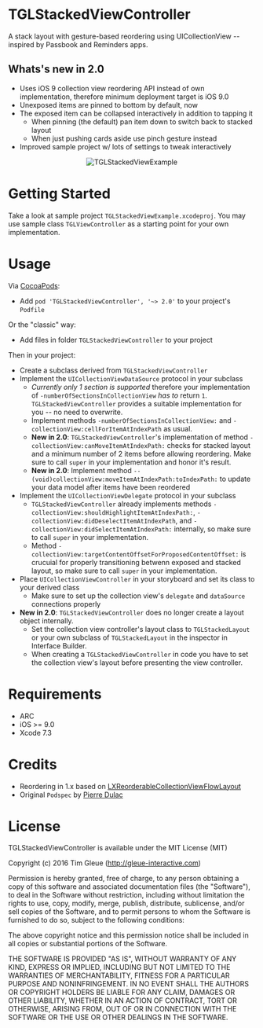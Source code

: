 TGLStackedViewController
========================

A stack layout with gesture-based reordering using UICollectionView -- inspired by Passbook and Reminders apps.

Whats's new in 2.0
------------------

* Uses iOS 9 collection view reordering API instead of own implementation, therefore minimum deployment target is iOS 9.0
* Unexposed items are pinned to bottom by default, now 
* The exposed item can be collapsed interactively in addition to tapping it
    * When pinning (the default) pan item down to switch back to stacked layout
    * When just pushing cards aside use pinch gesture instead
* Improved sample project w/ lots of settings to tweak interactively

<p align="center">
<img src="https://raw.github.com/gleue/TGLStackedViewController/master/Screenshots/TGLStackedViewExample.gif" alt="TGLStackedViewExample" title="TGLStackedViewExample">
</p>

Getting Started
===============

Take a look at sample project `TGLStackedViewExample.xcodeproj`. You may use sample class `TGLViewController` as a starting point for your own implementation. 

Usage
=====

Via [CocoaPods](http://cocoapods.org):

* Add `pod 'TGLStackedViewController', '~> 2.0'` to your project's `Podfile`

Or the "classic" way:

* Add files in folder `TGLStackedViewController` to your project

Then in your project:

* Create a subclass derived from `TGLStackedViewController`
* Implement the `UICollectionViewDataSource` protocol in your subclass
    * *Currently only 1 section is supported* therefore your implementation of `-numberOfSectionsInCollectionView` *has to* return `1`. `TGLStackedViewController` provides a suitable implementation for you -- no need to overwrite.
    * Implement methods `-numberOfSectionsInCollectionView:` and `-collectionView:cellForItemAtIndexPath` as usual.
    * **New in 2.0**: `TGLStackedViewController`'s implementation of method `-collectionView:canMoveItemAtIndexPath:` checks for stacked layout and a minimum number of 2 items before allowing reordering. Make sure to call `super` in your implementation and honor it's result.
    * **New in 2.0**: Implement method `-- (void)collectionView:moveItemAtIndexPath:toIndexPath:` to update your data model after items have been reordered
* Implement the `UICollectionViewDelegate` protocol in your subclass
    * `TGLStackedViewController` already implements methods `-collectionView:shouldHighlightItemAtIndexPath:`, `-collectionView:didDeselectItemAtIndexPath`, and `-collectionView:didSelectItemAtIndexPath:` internally, so make sure to call `super` in your implementation.
    * Method `-collectionView:targetContentOffsetForProposedContentOffset:` is crucuial for properly transitioning betwenn exposed and stacked layout, so make sure to call `super` in your implementation.
* Place `UICollectionViewController` in your storyboard and set its class to your derived class
    * Make sure to set up the collection view's `delegate` and `dataSource` connections properly
* **New in 2.0**: `TGLStackedViewController` does no longer create a layout object internally.
    * Set the collection view controller's layout class to `TGLStackedLayout` or your own subclass of `TGLStackedLayout` in the inspector in Interface Builder.
    * When creating a `TGLStackedViewController` in code you have to set the collection view's layout before presenting the view controller.

Requirements
============

* ARC
* iOS >= 9.0
* Xcode 7.3

Credits
=======

- Reordering in 1.x based on [LXReorderableCollectionViewFlowLayout](https://github.com/lxcid/LXReorderableCollectionViewFlowLayout)
- Original `Podspec` by [Pierre Dulac](https://github.com/dulaccc)

License
=======

TGLStackedViewController is available under the MIT License (MIT)

Copyright (c) 2016 Tim Gleue (http://gleue-interactive.com)

Permission is hereby granted, free of charge, to any person obtaining a copy
of this software and associated documentation files (the "Software"), to deal
in the Software without restriction, including without limitation the rights
to use, copy, modify, merge, publish, distribute, sublicense, and/or sell
copies of the Software, and to permit persons to whom the Software is
furnished to do so, subject to the following conditions:

The above copyright notice and this permission notice shall be included in
all copies or substantial portions of the Software.

THE SOFTWARE IS PROVIDED "AS IS", WITHOUT WARRANTY OF ANY KIND, EXPRESS OR
IMPLIED, INCLUDING BUT NOT LIMITED TO THE WARRANTIES OF MERCHANTABILITY,
FITNESS FOR A PARTICULAR PURPOSE AND NONINFRINGEMENT. IN NO EVENT SHALL THE
AUTHORS OR COPYRIGHT HOLDERS BE LIABLE FOR ANY CLAIM, DAMAGES OR OTHER
LIABILITY, WHETHER IN AN ACTION OF CONTRACT, TORT OR OTHERWISE, ARISING FROM,
OUT OF OR IN CONNECTION WITH THE SOFTWARE OR THE USE OR OTHER DEALINGS IN
THE SOFTWARE.
